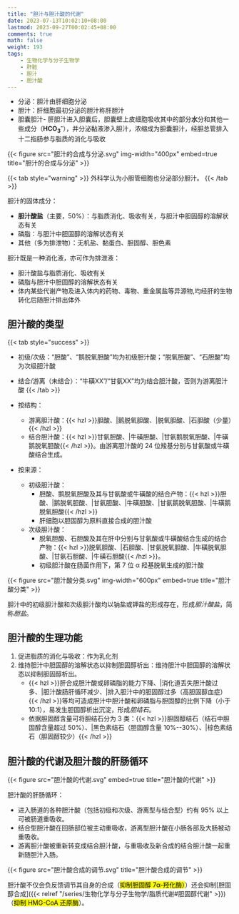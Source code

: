 ```yaml
---
title: "胆汁与胆汁酸的代谢"
date: 2023-07-13T10:02:10+08:00
lastmod: 2023-09-27T00:02:45+08:00
comments: true
math: false
weight: 193
tags:
    - 生物化学与分子生物学
    - 肝脏
    - 胆汁
    - 胆汁酸
---
```


- 分泌：胆汁由肝细胞分泌
- 胆汁：肝细胞最初分泌的胆汁称肝胆汁
- 胆囊胆汁- 肝胆汁进入胆囊后，胆囊壁上皮细胞吸收其中的部分**水**分和其他一些成分（**HCO<sub>3</sub><sup>-</sup>**），并分泌黏液渗入胆汁，浓缩成为胆囊胆汁，经胆总管排入十二指肠参与脂质的消化与吸收

<!--more-->

{{< figure src="胆汁的合成与分泌.svg" img-width="400px" embed=true title="胆汁的合成与分泌" >}}

{{< tab style="warning" >}}
外科学认为小胆管细胞也分泌部分胆汁。
{{< /tab >}}

胆汁的固体成分：

- **胆汁酸盐**（主要，50%）：与脂质消化、吸收有关，与胆汁中胆固醇的溶解状态有关
- 磷脂：与胆汁中胆固醇的溶解状态有关
- 其他（多为排泄物）：无机盐、黏蛋白、胆固醇、胆色素

胆汁既是一种消化液，亦可作为排泄液：

- 胆汁酸盐与脂质消化、吸收有关
- 磷脂与胆汁中胆固醇的溶解状态有关
- 体内某些代谢产物及进入体内的药物、毒物、重金属盐等异源物,均经肝的生物转化后随胆汁排出体外

## 胆汁酸的类型

{{< tab style="success" >}}
- 初级/次级：“胆酸”、“鹅脱氧胆酸”均为初级胆汁酸；“脱氧胆酸”、“石胆酸”均为次级胆汁酸
- 结合/游离（未结合）：“牛磺XX”/“甘氨XX”均为结合胆汁酸，否则为游离胆汁酸
{{< /tab >}}

- 按结构：
    - 游离胆汁酸：{{< hzl >}}胆酸、|鹅脱氧胆酸、|脱氧胆酸、|石胆酸（少量）{{< /hzl >}}
    - 结合胆汁酸：{{< hzl >}}甘氨胆酸、|牛磺胆酸、|甘氨鹅脱氧胆酸、|牛磺鹅脱氧胆酸{{< /hzl >}}。由游离胆汁酸的 24 位羧基分别与甘氨酸或牛磺酸结合生成。
- 按来源：
    - 初级胆汁酸：
        - 胆酸、鹅脱氧胆酸及其与甘氨酸或牛磺酸的结合产物：{{< hzl >}}胆酸、|鹅脱氧胆酸、|甘氨胆酸、|牛磺胆酸、|甘氨鹅脱氧胆酸、|牛磺鹅脱氧胆酸{{< /hzl >}}
        - 肝细胞以胆固醇为原料直接合成的胆汁酸
    - 次级胆汁酸：
        - 脱氧胆酸、石胆酸及其在肝中分别与甘氨酸或牛磺酸结合生成的结合产物：{{< hzl >}}脱氧胆酸、|石胆酸、|甘氨脱氧胆酸、|牛磺脱氧胆酸、|甘氨石胆酸、|牛磺石胆酸{{< /hzl >}}。
        - 初级胆汁酸在肠菌作用下，第 7 位 α 羟基脱氧生成的胆汁酸

{{< figure src="胆汁酸分类.svg" img-width="600px" embed=true title="胆汁酸分类" >}}

胆汁中的初级胆汁酸和次级胆汁酸均以钠盐或钾盐的形成存在，形成*胆汁酸盐*，简称*胆盐*。

## 胆汁酸的生理功能

1. 促进脂质的消化与吸收：作为乳化剂
2. 维持胆汁中胆固醇的溶解状态以抑制胆固醇析出：维持胆汁中胆固醇的溶解状态以抑制胆固醇析出。
    - {{< hzl >}}肝合成胆汁酸或卵磷脂的能力下降、|消化道丢失胆汁酸过多、|胆汁酸肠肝循环减少、|排入胆汁中的胆固醇过多（高胆固醇血症）{{< /hzl >}}等均可造成胆汁中胆汁酸和卵磷脂与胆固醇的比例下降（小于 10:1），易发生胆固醇析出沉淀，形成*胆结石*。
    - 依据胆固醇含量可将胆结石分为 3 类：{{< hzl >}}胆固醇结石（结石中胆固醇含量超过 50%）、|黑色素结石（胆固醇含量 10%--30%）、|棕色素结石（胆固醇较少）{{< /hzl >}}

## 胆汁酸的代谢及胆汁酸的肝肠循环

{{< figure src="胆汁酸的代谢.svg" embed=true title="胆汁酸的代谢" >}}

胆汁酸的肝肠循环：

- 进入肠道的各种胆汁酸（包括初级和次级、游离型与结合型）约有 95% 以上可被肠道重吸收。
- 结合型胆汁酸在回肠部位被主动重吸收，游离型胆汁酸在小肠各部及大肠被动重吸收。
- 游离胆汁酸被重新转变成结合胆汁酸，与重吸收及新合成的结合胆汁酸一起重新随胆汁入肠。

{{< figure src="胆汁酸合成的调节.svg" title="胆汁酸合成的调节" >}}

胆汁酸不仅会负反馈调节其自身的合成（<mark>抑制胆固醇 7α-羟化酶）</mark>）还会抑制[胆固醇合成]({{< relref "/series/生物化学与分子生物学/脂质代谢#胆固醇代谢" >}})（<mark>抑制 HMG-CoA 还原酶</mark>）。
